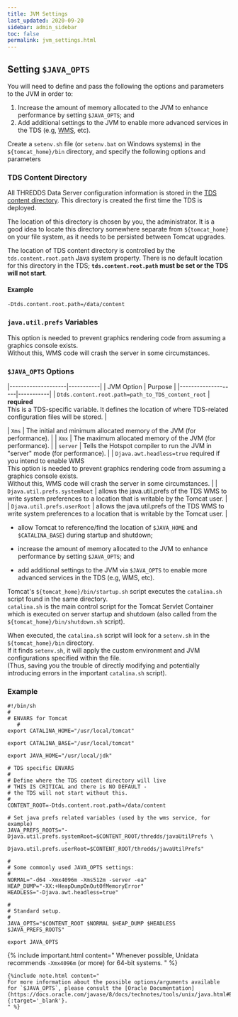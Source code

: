 ```yaml
---
title: JVM Settings
last_updated: 2020-09-20
sidebar: admin_sidebar
toc: false
permalink: jvm_settings.html
---
```


## Setting `$JAVA_OPTS`

You will need to define and pass the following the options and parameters to the JVM in order to:

1. Increase the amount of memory allocated to the JVM to enhance performance by setting `$JAVA_OPTS`; and
2. Add additional settings to the JVM to enable more advanced services in the TDS (e.g, [WMS](wms_ref.html), etc).

Create a `setenv.sh` file (or `setenv.bat` on Windows systems) in the `${tomcat_home}/bin` directory, and specify the following options and parameters

### TDS Content Directory

All THREDDS Data Server configuration information is stored in the [TDS content directory](tds_content_directory.html). This directory is created the first time the TDS is deployed.

The location of this directory is chosen by you, the administrator.
It is a good idea to locate this directory somewhere separate from `${tomcat_home}` on your file system, as it needs to be persisted between Tomcat upgrades.

The location of TDS content directory is controlled by the `tds.content.root.path` Java system property.
There is no default location for this directory in the TDS; **`tds.content.root.path` must be set or the TDS will not start**. 

#### Example

~~~
-Dtds.content.root.path=/data/content
~~~


### `java.util.prefs` Variables

This option is needed to prevent graphics rendering code from assuming a graphics console exists. <br> Without this, WMS code will crash the server in some circumstances.

### `$JAVA_OPTS` Options 



|--------------------|-----------|
| JVM Option         |  Purpose  |
|--------------------|-----------|
| `Dtds.content.root.path=path_to_TDS_content_root` |  **required** <br>This is a TDS-specific variable. It defines the location of where TDS-related configuration files will be stored. |

| `Xms`              |  The initial and minimum allocated memory of the JVM (for performance). |
| `Xmx`               |  The maximum allocated memory of the JVM (for performance). |
| `server`      |  Tells the Hotspot compiler to run the JVM in "server" mode (for performance). |
| `Djava.awt.headless=true`  required if you intend to enable WMS <br> This option is needed to prevent graphics rendering code from assuming a graphics console exists. <br> Without this, WMS code will crash the server in some circumstances. |
| `Djava.util.prefs.systemRoot` | allows the java.util.prefs of the TDS WMS to write system preferences to a location that is writable by the Tomcat user. |
| `Djava.util.prefs.userRoot` | allows the java.util.prefs of the TDS WMS to write system preferences to a location that is writable by the Tomcat user. |

* allow Tomcat to reference/find the location of `$JAVA_HOME` and `$CATALINA_BASE`) during startup and shutdown;

* increase the amount of memory allocated to the JVM to enhance performance by setting `$JAVA_OPTS`; and

* add additional settings to the JVM via `$JAVA_OPTS` to enable more advanced services in the TDS (e.g, WMS, etc).

Tomcat's `${tomcat_home}/bin/startup.sh` script executes the `catalina.sh` script found in the same directory.  
`catalina.sh` is the main control script for the Tomcat Servlet Container which is executed on server startup and shutdown (also called from the `${tomcat_home}/bin/shutdown.sh` script).
 
When executed, the `catalina.sh` script will look for a `setenv.sh` in the `${tomcat_home}/bin` directory.  
If it finds `setenv.sh`, it will apply the custom environment and JVM configurations specified within the file.  
(Thus, saving you the trouble of directly modifying and potentially introducing errors in the important `catalina.sh` script).


### Example

~~~
#!/bin/sh
#
# ENVARS for Tomcat
   #
export CATALINA_HOME="/usr/local/tomcat"

export CATALINA_BASE="/usr/local/tomcat"

export JAVA_HOME="/usr/local/jdk"

# TDS specific ENVARS
#
# Define where the TDS content directory will live
# THIS IS CRITICAL and there is NO DEFAULT - 
# the TDS will not start without this.
#
CONTENT_ROOT=-Dtds.content.root.path=/data/content

# Set java prefs related variables (used by the wms service, for example)
JAVA_PREFS_ROOTS="-Djava.util.prefs.systemRoot=$CONTENT_ROOT/thredds/javaUtilPrefs \
                  -Djava.util.prefs.userRoot=$CONTENT_ROOT/thredds/javaUtilPrefs"

#
# Some commonly used JAVA_OPTS settings:
#
NORMAL="-d64 -Xmx4096m -Xms512m -server -ea"
HEAP_DUMP="-XX:+HeapDumpOnOutOfMemoryError"
HEADLESS="-Djava.awt.headless=true"

#
# Standard setup.
#
JAVA_OPTS="$CONTENT_ROOT $NORMAL $HEAP_DUMP $HEADLESS $JAVA_PREFS_ROOTS"

export JAVA_OPTS
~~~

   {% include important.html content="
   Whenever possible, Unidata recommends `-Xmx4096m` (or more) for 64-bit systems.
   " %}



    {%include note.html content="
    For more information about the possible options/arguments available for `$JAVA_OPTS`, please consult the [Oracle Documentation](https://docs.oracle.com/javase/8/docs/technotes/tools/unix/java.html#BABDJJFI){:target='_blank'}.
    " %}
